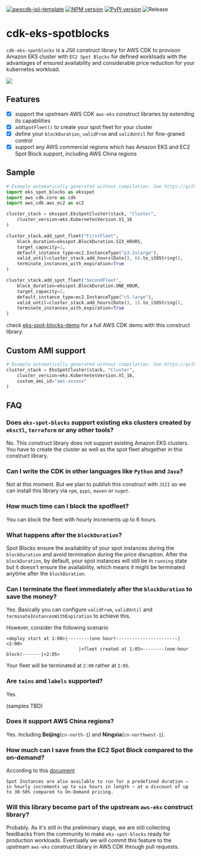 [![awscdk-jsii-template](https://img.shields.io/badge/built%20with-awscdk--jsii--template-blue)](https://github.com/pahud/awscdk-jsii-template)
[![NPM version](https://badge.fury.io/js/eks-spot-blocks.svg)](https://badge.fury.io/js/eks-spot-blocks)
[![PyPI version](https://badge.fury.io/py/eks-spot-blocks.svg)](https://badge.fury.io/py/eks-spot-blocks)
![Release](https://github.com/pahud/eks-spot-blocks/workflows/Release/badge.svg)

# cdk-eks-spotblocks

`cdk-eks-spotblocks` is a JSII construct library for AWS CDK to provison Amazon EKS cluster with `EC2 Spot Blocks` for defined workloads with the advantages of ensured availability and considerable price reduction for your kubernetes workload.

![](images/pahud_eks-spot2.svg)

## Features

* [x] support the upstream AWS CDK `aws-eks` construct libraries by extending its capabilities
* [x] `addSpotFleet()` to create your spot fleet for your cluster
* [x] define your `blockDuration`, `validFrom` and `validUntil` for fine-graned control
* [x] support any AWS commercial regions which has Amazon EKS and EC2 Spot Block support, including AWS China regions

## Sample

```python
# Example automatically generated without compilation. See https://github.com/aws/jsii/issues/826
import eks_spot_blocks as eksspot
import aws_cdk.core as cdk
import aws_cdk.aws_ec2 as ec2

cluster_stack = eksspot.EksSpotCluster(stack, "Cluster",
    cluster_version=eks.KubernetesVersion.V1_16
)

cluster_stack.add_spot_fleet("FirstFleet",
    block_duration=eksspot.BlockDuration.SIX_HOURS,
    target_capacity=1,
    default_instance_type=ec2.InstanceType("p3.2xlarge"),
    valid_until=cluster_stack.add_hours(Date(), 6).to_iSOString(),
    terminate_instances_with_expiration=True
)

cluster_stack.add_spot_fleet("SecondFleet",
    block_duration=eksspot.BlockDuration.ONE_HOUR,
    target_capacity=2,
    default_instance_type=ec2.InstanceType("c5.large"),
    valid_until=cluster_stack.add_hours(Date(), 1).to_iSOString(),
    terminate_instances_with_expiration=True
)
```

check [eks-spot-blocks-demo](https://github.com/pahud/eks-spot-blocks-demo) for a full AWS CDK demo with this construct library.

## Custom AMI support

```python
# Example automatically generated without compilation. See https://github.com/aws/jsii/issues/826
cluster_stack = EksSpotCluster(stack, "Cluster",
    cluster_version=eks.KubernetesVersion.V1_16,
    custom_ami_id="ami-xxxxxx"
)
```

## FAQ

### Does `eks-spot-blocks` support existing eks clusters created by `eksctl`, `terraform` or any other tools?

No. This construct library does not support existing Amazon EKS clusters. You have to create the cluster as well as the spot fleet altogether in this construct library.

### Can I write the CDK in other languages like `Python` and `Java`?

Not at this moment. But we plan to publish this construct with `JSII` so we can install this library via `npm`, `pypi`, `maven` or `nuget`.

### How much time can I block the spotfleet?

You can block the fleet with hourly increments up to 6 hours.

### What happens after the `blockDuration`?

Spot Blocks ensure the availability of your spot instances during the `blockDuration` and avoid termination during the price disruption. After the `blockDuration`, by default, your spot instances will still be in `running` state but it doesn't ensure the availability, which means it might be terminated anytime after the `blockDuration`.

### Can I terminate the fleet immediately after the `blockDuration` to save the money?

Yes. Basically you can configure `validFrom`, `validUntil` and `terminateInstancesWithExpiration` to achieve this.

However, consider the following scenario

```
<deploy start at 1:00>|--------(one hour)-----------------------|<2:00>
                           |<fleet created at 1:05>--------(one-hour block)-------|<2:05>
```

Your fleet will be terminated at `2:00` rather at `2:05`.

### Are `tains` and `labels` supported?

Yes.

(samples TBD)

### Does it support AWS China regions?

Yes. Including **Beijing**(`cn-north-1`) and **Ningxia**(`cn-northwest-1`).

### How much can I save from the EC2 Spot Block compared to the on-demand?

According to this [document](https://aws.amazon.com/ec2/spot/pricing/?nc1=h_ls)

`Spot Instances are also available to run for a predefined duration – in hourly increments up to six hours in length – at a discount of up to 30-50% compared to On-Demand pricing.`

### Will this library become part of the upstream `aws-eks` construct library?

Probably. As it's still in the preliminary stage, we are still collecting feedbacks from the community to make `eks-spot-blocks` ready for production workloads. Eventually we will commit this feature to the upstream `aws-eks` construct library in AWS CDK through pull requests.
